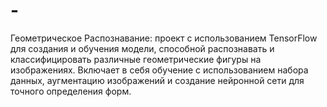 # -
Геометрическое Распознавание: проект с использованием TensorFlow для создания и обучения модели, способной распознавать и классифицировать различные геометрические фигуры на изображениях. Включает в себя обучение с использованием набора данных, аугментацию изображений и создание нейронной сети для точного определения форм.

